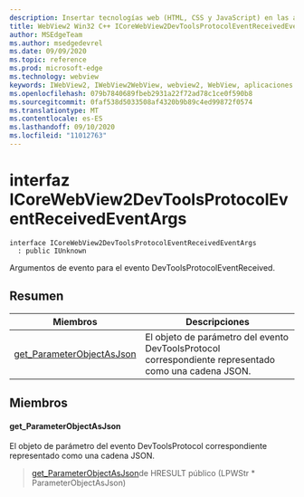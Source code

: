 ```yaml
---
description: Insertar tecnologías web (HTML, CSS y JavaScript) en las aplicaciones nativas con el control Microsoft Edge WebView2
title: WebView2 Win32 C++ ICoreWebView2DevToolsProtocolEventReceivedEventArgs
author: MSEdgeTeam
ms.author: msedgedevrel
ms.date: 09/09/2020
ms.topic: reference
ms.prod: microsoft-edge
ms.technology: webview
keywords: IWebView2, IWebView2WebView, webview2, WebView, aplicaciones Win32, Win32, Edge, ICoreWebView2, ICoreWebView2Controller, control de explorador, HTML Edge, ICoreWebView2DevToolsProtocolEventReceivedEventArgs
ms.openlocfilehash: 079b7840689fbeb2931a22f72ad78c1ce0f590b8
ms.sourcegitcommit: 0faf538d5033508af4320b9b89c4ed99872f0574
ms.translationtype: MT
ms.contentlocale: es-ES
ms.lasthandoff: 09/10/2020
ms.locfileid: "11012763"
---
```

# interfaz ICoreWebView2DevToolsProtocolEventReceivedEventArgs 

```
interface ICoreWebView2DevToolsProtocolEventReceivedEventArgs
  : public IUnknown
```

Argumentos de evento para el evento DevToolsProtocolEventReceived.

## Resumen

 Miembros                        | Descripciones
--------------------------------|---------------------------------------------
[get_ParameterObjectAsJson](#get_parameterobjectasjson) | El objeto de parámetro del evento DevToolsProtocol correspondiente representado como una cadena JSON.

## Miembros

#### get_ParameterObjectAsJson 

El objeto de parámetro del evento DevToolsProtocol correspondiente representado como una cadena JSON.

> [get_ParameterObjectAsJson](#get_parameterobjectasjson)de HRESULT público (LPWStr * ParameterObjectAsJson)

